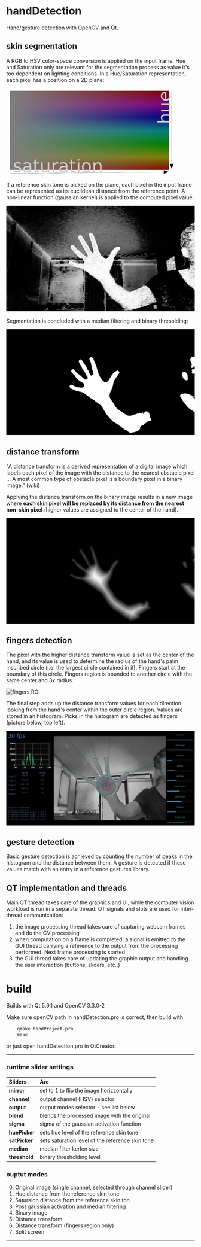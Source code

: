 # handDetection
Hand/gesture detection with OpenCV and Qt.

## skin segmentation
A RGB to HSV color-space conversion is applied on the input frame. Hue and Saturation only are relevant for the segmentation process as value it's too dependent on lighting conditions.
In a Hue/Saturation representation, each pixel has a position on a 2D plane:

![hue/saturation space](pics/hueSatSpace.png)

If a reference skin tone is picked on the plane, each pixel in the input frame can be represented as its euclidean distance from the reference point. A non-linear function (gaussian kernel) is applied to the computed pixel value:

![distance from reference skin tone + gaussian kernel](pics/gaussian.png)

Segmentation is concluded with a median filtering and binary thresolding:

![binary threshold](pics/binary.png)

## distance transform
"A distance transform is a derived representation of a digital image which labels each pixel of the image with the distance to the nearest obstacle pixel ... A most common type of obstacle pixel is a boundary pixel in a binary image." (wiki)

Applying the distance transform on the binary image results in a new image where **each skin pixel will be replaced by its distance from the nearest non-skin pixel** (higher values are assigned to the center of the hand).

![distance transform](pics/distanceTransform.png)

## fingers detection
The pixel with the higher distance transform value is set as the center of the hand, and its value is used to determine the radius of the hand's palm inscribed circle (i.e. the largest circle contained in it). Fingers start at the boundary of this circle. Fingers region is bounded to another circle with the same center and 3x radius.

![fingers ROI](pics/fingesrs.png)

The final step adds up the distance transform values for each direction looking from the hand's center within the outer circle region. Values are stored in an histogram. Picks in the histogram are detected as fingers (picture below, top left).

![hand profile histogram](pics/handProfile.png)

## gesture detection

Basic gesture detection is achieved by counting the number of peaks in the histogram and the distance between them. A gesture is detected if these values match with an entry in a reference gestures library.

## QT implementation and threads
Main QT thread takes care of the graphics and UI, while the computer vision workload is run in a separate thread. QT signals and slots are used for inter-thread communication:
1. the image processing thread takes care of capturing webcam frames and do the CV processing
2. when computation on a frame is completed, a signal is emitted to the GUI thread carrying a reference to the output from the processing performed. Next frame processing is started
3. the GUI thread takes care of updating the graphic output and handling the user interaction (buttons, sliders, etc..)


# build
Builds with Qt 5.9.1 and OpenCV 3.3.0-2

Make sure openCV path in handDetection.pro is correct, then build with 

        qmake handProject.pro
        make

or just open handDetection.pro in QtCreator.

---
### runtime slider settings
| Sliders | Are |
| :--- | :--- |
| **mirror** | set to 1 to flip the image horizzontally |
| **channel** | output channel (HSV) selector |
| **output** | output modes selector - see list below |
| **blend** | blends the processed image with the original|
| **sigma** | sigma of the gaussian activation function |
| **huePicker** | sets hue level of the reference skin tone |
| **satPicker** | sets saturation level of the reference skin tone |
| **median**  | median filter kerlen size |
| **threshold** | binary thresholding level |

### ouptut modes
0. Original image (single channel, selected through channel slider)
1. Hue distance from the reference skin tone
2. Saturaion distance from the reference skin ton
3. Post gaussian activation and median filtering
4. Binary image
4. Distance transform
5. Distance transform (fingers region only)
6. Split screen

---
